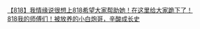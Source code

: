 [【818】我情缘说很想上818希望大家帮助她！在这里给大家跪下了！](http://tieba.baidu.com/p/3314159877?see_lz=1&pn=)   
[818我的师傅们！被放养的小白炮哥，辛酸成长史](http://tieba.baidu.com/p/3314009784?see_lz=1&pn=)   
